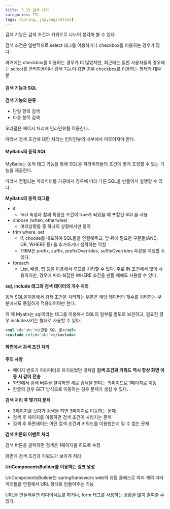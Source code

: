 ```yaml
---
title: 3.15 검색 처리
categories: TIL
tags: [spring, jsp,pagination]
---
```








검색 기능은 검색 조건과 키워드로 나누어 생각해 볼 수 있다.

검색 조건은 일반적으로 select 태그를 이용하거나 checkbox를 이용하는 경우가 많다.

과거에는 checkbox를 이용하는 경우가 더 많았지만, 최근에는 일반 사용자들의 경우에는 select를 관리자용이나 검색 기능이 강한 경우 checkbox를 이용하는 형태가 대부분



#### 검색 기능과 SQL

**검색 기능의 분류**

* 단일 항목 검색
* 다중 항목 검색



오라클은 페이지 처리에 인라인뷰를 이용한다.

따라서 검색 조건에 대한 처리는 인라인뷰의 내부에서 이루어져야 한다.



#### MyBatis의 동적 SQL

MyBatis는 동적 태그 기능을 통해 SQL을 파라미터들의 조건에 맞게 조정할 수 있는 기능을 제공한다.

따라서 전될되는 파라미터를 가공에서 경우에 따라 다른 SQL을 만들어서 실행할 수 있다.



**MyBatis의 동적 태그들**

* if
  * test 속성과 함께 특정한 조건이 true가 되었을 때 포함된 SQL을 사용
* choose (when, otherwise)
  * 여러상황들 중 하나의 상황에서만 동작
* trim where, set
  * if, choose를 내포하여 SQL들을 연결해주고, 앞 뒤에 필요한 구문들(AND, OR, WHERE 등) 을 추가하거나 생략하는 역할
  * TRIM은 prefix, suffix, prefixOverrides, suffixOverrides 속성을 지정할 수 있다.
* foreach
  * List, 배열, 맵 등을 이용해서 루프를 처리할 수 있다. 주로 IN 조건에서 많이 사용하지만, 경우에 따라 복잡한 WHERE 조건을 만들 때에도 사용할 수 있다.



**sql, include 태그와 검색 데이터의 개수 처리**

동적 SQL을이용해서 검색 조건을 처리하는 부분은 해당 데이터의 개수를 처리하는 부분에서도 동일하게 적용되어야만 한다.

이 때 Myatis는 sql이라는 태그를 이용해서 SQL의 일부를 별도로 보관하고, 필요한 경우 include시키는 형태로 사용할 수 있다.

```xml
<sql id="abc">보관할 SQL 문</sql>
<include refid="abc"></include>
```



#### 화면에서 검색 조건 처리

**주의 사항**

* 페이지 번호가 파라미터로 유지되었던 것처럼 **검색 조건과 키워드 역시 항상 화면 이동 시 같이 전송**
* 화면에서 검색 버튼을 클릭하면 새로 검색을 한다는 의미이므로 1페이지로 이동
* 한글의 경우 GET 방식으로 이동하는 경우 문제가 생길 수 있다.



**검색 처리 후 몇가지 문제**

* 3페이지를 보다가 검색을 하면 3페이지로 이동하는 문제
* 검색 후 페이지를 이동하면 검색 조건이 사라지는 문제
* 검색 후 화면세어는 어떤 검색 조건과 키워드를 이용했는지 알 수 없는 문제



**검색 버튼의 이벤트 처리**

검색 버튼을 클릭하면 검색은 1페이지를 하도록 수정

화면에 검색 조건과 키워드가 보이게 처리



**UriComponentsBuilder를 이용하는 링크 생성**

UriComponentsBuilder는 springframework web의 유틸 클래스로 여러 개의 파라미터들을 연결해서 URL 형태로 만들어주는 기능

URL을 만들어주면 리다이렉트를 하거나, form 태그를 사용하는 상황을 많이 줄여줄 수 있다.